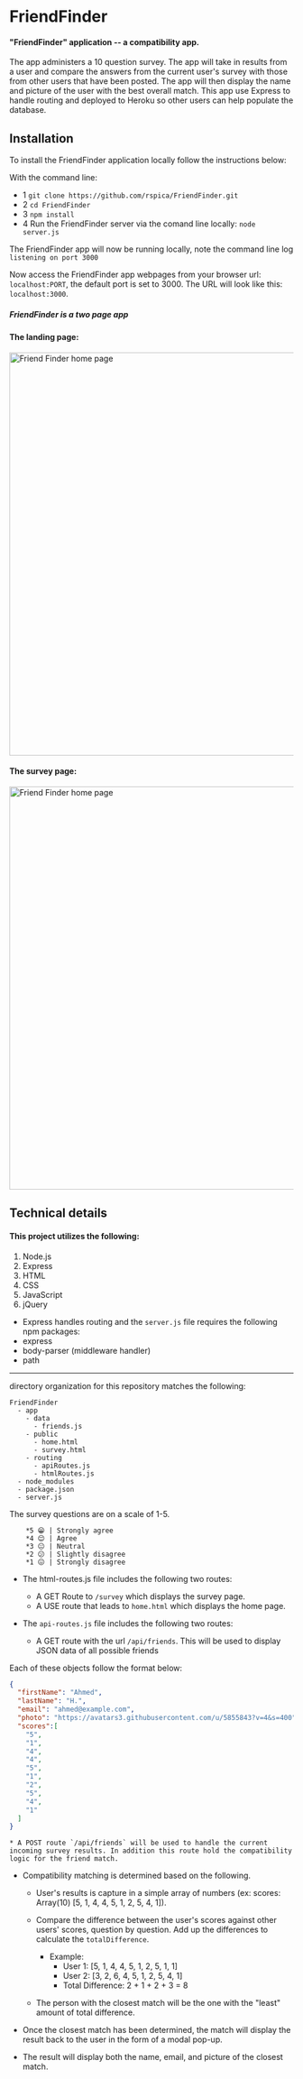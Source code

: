 # FriendFinder
#### "FriendFinder" application -- a compatibility app.

The app administers a 10 question survey. The app will take in results from a user and compare the answers from the current user's survey with those from other users that have been posted. The app will then display the name and picture of the user with the best overall match. This app use Express to handle routing and deployed to Heroku so other users can help populate the database.

## Installation

To install the FriendFinder application locally follow the instructions below:

With the command line:

* 1 `git clone https://github.com/rspica/FriendFinder.git`
* 2 `cd FriendFinder`
* 3 `npm install`
* 4 Run the FriendFinder server via the comand line locally: `node server.js`

The FriendFinder app will now be running locally, note the command line log `listening on port 3000`

Now access the FriendFinder app webpages from your browser url: `localhost:PORT`, the default port is set to 3000. The URL will look like this: `localhost:3000`. 

##### FriendFinder is a two page app

#### The landing page:

<img width="715" alt="Friend Finder home page" src="https://github.com/rspica/FriendFinder/blob/master/app/public/images/ff-landingPage.png">

#### The survey page:

<img width="715" alt="Friend Finder home page" src="https://github.com/rspica/FriendFinder/blob/master/app/public/images/ff-surveyPage.png">



## Technical details

#### This project utilizes the following:
1. Node.js
2. Express
3. HTML
4. CSS
5. JavaScript
6. jQuery

* Express handles routing and the `server.js` file requires the following npm packages: 
* express
* body-parser (middleware handler)
* path


---
directory organization for this repository matches the following:

  ```
  FriendFinder
    - app
      - data
        - friends.js
      - public
        - home.html
        - survey.html
      - routing
        - apiRoutes.js
        - htmlRoutes.js
    - node_modules
    - package.json
    - server.js
  ```

The survey questions are on a scale of 1-5.

```
	*5 😁 | Strongly agree
	*4 😌 | Agree
	*3 😐 | Neutral
	*2 😕 | Slightly disagree
	*1 😖 | Strongly disagree
```

* The html-routes.js file includes the following two routes:
	* A GET Route to `/survey` which displays the survey page.
	* A USE route that leads to `home.html` which displays the home page. 

* The `api-routes.js` file includes the following two routes:
	* A GET route with the url `/api/friends`. This will be used to display JSON data of all possible friends

Each of these objects follow the format below:

```json
{
  "firstName": "Ahmed",
  "lastName": "H.",
  "email": "ahmed@example.com",
  "photo": "https://avatars3.githubusercontent.com/u/5855843?v=4&s=400",
  "scores":[
    "5",
    "1",
    "4",
    "4",
    "5",
    "1",
    "2",
    "5",
    "4",
    "1"
  ]
}
```

	* A POST route `/api/friends` will be used to handle the current incoming survey results. In addition this route hold the compatibility logic for the friend match. 

   		
* Compatibility matching is determined based on the following.
	* User's results is capture in a simple array of numbers (ex: scores: Array(10) [5, 1, 4, 4, 5, 1, 2, 5, 4, 1]).
	* Compare the difference between the user's scores against other users' scores, question by question. Add up the differences to calculate the `totalDifference`.
		* Example: 
			* User 1: [5, 1, 4, 4, 5, 1, 2, 5, 1, 1]
			* User 2: [3, 2, 6, 4, 5, 1, 2, 5, 4, 1]
			* Total Difference: 2 + 1 + 2 + 3 = 8

	* The person with the closest match will be the one with the "least" amount of total difference.

* Once the closest match has been determined, the match will display the result back to the user in the form of a modal pop-up. 

* The result will display both the name, email, and picture of the closest match. 
